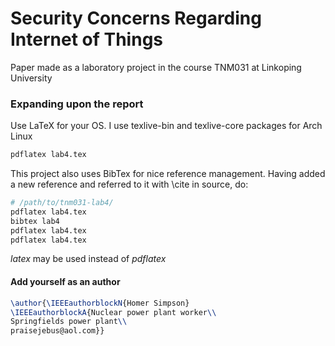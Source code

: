 # Security Concerns Regarding Internet of Things
Paper made as a laboratory project in the course TNM031 at Linkoping University

### Expanding upon the report
Use LaTeX for your OS. I use texlive-bin and texlive-core packages for Arch Linux

```bash
pdflatex lab4.tex
```

This project also uses BibTex for nice reference management. Having added a new reference and referred to it with \cite in source, do:

```bash
# /path/to/tnm031-lab4/
pdflatex lab4.tex
bibtex lab4
pdflatex lab4.tex
pdflatex lab4.tex
```

*latex* may be used instead of *pdflatex*

#### Add yourself as an author
```latex
\author{\IEEEauthorblockN{Homer Simpson}
\IEEEauthorblockA{Nuclear power plant worker\\
Springfields power plant\\
praisejebus@aol.com}}
```

